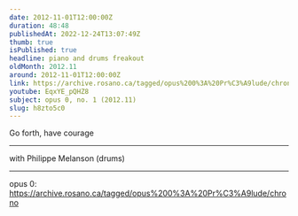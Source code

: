 ```yaml
---
date: 2012-11-01T12:00:00Z
duration: 48:48
publishedAt: 2022-12-24T13:07:49Z
thumb: true
isPublished: true
headline: piano and drums freakout
oldMonth: 2012.11
around: 2012-11-01T12:00:00Z
link: https://archive.rosano.ca/tagged/opus%200%3A%20Pr%C3%A9lude/chrono
youtube: EqxYE_pQHZ8
subject: opus 0, no. 1 (2012.11)
slug: h8zto5c0
---
```

Go forth, have courage

---

with Philippe Melanson (drums)

---

opus 0: https://archive.rosano.ca/tagged/opus%200%3A%20Pr%C3%A9lude/chrono
